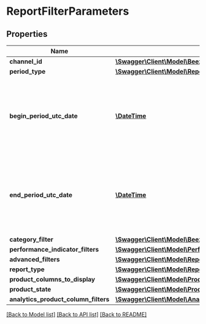 # ReportFilterParameters

## Properties
Name | Type | Description | Notes
------------ | ------------- | ------------- | -------------
**channel_id** | [**\Swagger\Client\Model\BeezUPCommonChannelId**](BeezUPCommonChannelId.md) |  | [optional] 
**period_type** | [**\Swagger\Client\Model\ReportFilterPeriodType**](ReportFilterPeriodType.md) |  | 
**begin_period_utc_date** | [**\DateTime**](\DateTime.md) | The begin date period you want to get the report. It&#39;s required only in case of custom period type ! | [optional] 
**end_period_utc_date** | [**\DateTime**](\DateTime.md) | The end date period you want to get the report. It&#39;s required only in case of custom period type ! | [optional] 
**category_filter** | [**\Swagger\Client\Model\BeezUPCommonCatalogCategoryFilter**](BeezUPCommonCatalogCategoryFilter.md) |  | [optional] 
**performance_indicator_filters** | [**\Swagger\Client\Model\PerformanceIndicatorFilter[]**](PerformanceIndicatorFilter.md) |  | [optional] 
**advanced_filters** | [**\Swagger\Client\Model\ReportAdvancedFilters**](ReportAdvancedFilters.md) |  | 
**report_type** | [**\Swagger\Client\Model\ReportType**](ReportType.md) |  | 
**product_columns_to_display** | [**\Swagger\Client\Model\ProductColumnsToDisplay**](ProductColumnsToDisplay.md) |  | [optional] 
**product_state** | [**\Swagger\Client\Model\ProductStateFilter**](ProductStateFilter.md) |  | [optional] 
**analytics_product_column_filters** | [**\Swagger\Client\Model\AnalyticsProductColumnFilters**](AnalyticsProductColumnFilters.md) |  | [optional] 

[[Back to Model list]](../README.md#documentation-for-models) [[Back to API list]](../README.md#documentation-for-api-endpoints) [[Back to README]](../README.md)


